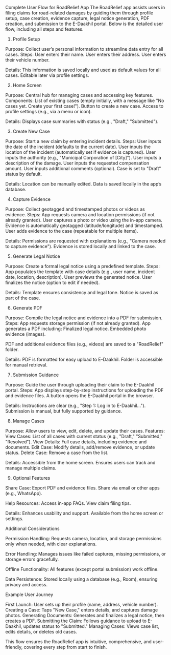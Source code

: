 Complete User Flow for RoadRelief App
The RoadRelief app assists users in filing claims for road-related damages by guiding them through profile setup, case creation, evidence capture, legal notice generation, PDF creation, and submission to the E-Daakhil portal. Below is the detailed user flow, including all steps and features.

1. Profile Setup

Purpose: Collect user’s personal information to streamline data entry for all cases.
Steps:
User enters their name.
User enters their address.
User enters their vehicle number.


Details:
This information is saved locally and used as default values for all cases.
Editable later via profile settings.




2. Home Screen

Purpose: Central hub for managing cases and accessing key features.
Components:
List of existing cases (empty initially, with a message like "No cases yet. Create your first case!").
Button to create a new case.
Access to profile settings (e.g., via a menu or icon).


Details:
Displays case summaries with status (e.g., "Draft," "Submitted").




3. Create New Case

Purpose: Start a new claim by entering incident details.
Steps:
User inputs the date of the incident (defaults to the current date).
User inputs the location of the incident (automatically set if evidence is captured).
User inputs the authority (e.g., "Municipal Corporation of [City]").
User inputs a description of the damage.
User inputs the requested compensation amount.
User inputs additional comments (optional).
Case is set to "Draft" status by default.


Details:
Location can be manually edited.
Data is saved locally in the app’s database.




4. Capture Evidence

Purpose: Collect geotagged and timestamped photos or videos as evidence.
Steps:
App requests camera and location permissions (if not already granted).
User captures a photo or video using the in-app camera.
Evidence is automatically geotagged (latitude/longitude) and timestamped.
User adds evidence to the case (repeatable for multiple items).


Details:
Permissions are requested with explanations (e.g., "Camera needed to capture evidence").
Evidence is stored locally and linked to the case.




5. Generate Legal Notice

Purpose: Create a formal legal notice using a predefined template.
Steps:
App populates the template with case details (e.g., user name, incident date, location, description).
User previews the generated notice.
User finalizes the notice (option to edit if needed).


Details:
Template ensures consistency and legal tone.
Notice is saved as part of the case.




6. Generate PDF

Purpose: Compile the legal notice and evidence into a PDF for submission.
Steps:
App requests storage permission (if not already granted).
App generates a PDF including:
Finalized legal notice.
Embedded photo evidence (images).


PDF and additional evidence files (e.g., videos) are saved to a "RoadRelief" folder.


Details:
PDF is formatted for easy upload to E-Daakhil.
Folder is accessible for manual retrieval.




7. Submission Guidance

Purpose: Guide the user through uploading their claim to the E-Daakhil portal.
Steps:
App displays step-by-step instructions for uploading the PDF and evidence files.
A button opens the E-Daakhil portal in the browser.


Details:
Instructions are clear (e.g., "Step 1: Log in to E-Daakhil…").
Submission is manual, but fully supported by guidance.




8. Manage Cases

Purpose: Allow users to view, edit, delete, and update their cases.
Features:
View Cases: List of all cases with current status (e.g., "Draft," "Submitted," "Resolved").
View Details: Full case details, including evidence and documents.
Edit Case: Modify details, add/remove evidence, or update status.
Delete Case: Remove a case from the list.


Details:
Accessible from the home screen.
Ensures users can track and manage multiple claims.




9. Optional Features

Share Case:
Export PDF and evidence files.
Share via email or other apps (e.g., WhatsApp).


Help Resources:
Access in-app FAQs.
View claim filing tips.


Details:
Enhances usability and support.
Available from the home screen or settings.




Additional Considerations

Permission Handling:
Requests camera, location, and storage permissions only when needed, with clear explanations.


Error Handling:
Manages issues like failed captures, missing permissions, or storage errors gracefully.


Offline Functionality:
All features (except portal submission) work offline.


Data Persistence:
Stored locally using a database (e.g., Room), ensuring privacy and access.




Example User Journey

First Launch: User sets up their profile (name, address, vehicle number).
Creating a Case: Taps "New Case," enters details, and captures damage photos.
Generating Documents: Generates and finalizes a legal notice, then creates a PDF.
Submitting the Claim: Follows guidance to upload to E-Daakhil, updates status to "Submitted."
Managing Cases: Views case list, edits details, or deletes old cases.


This flow ensures the RoadRelief app is intuitive, comprehensive, and user-friendly, covering every step from start to finish.